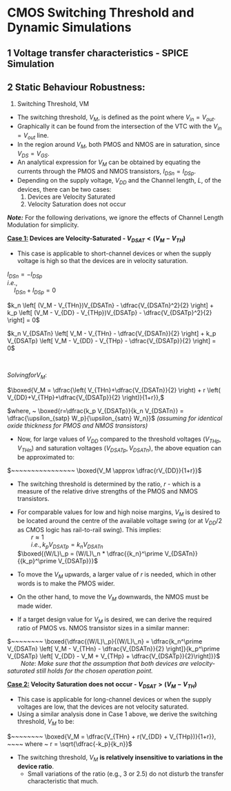 # CMOS Switching Threshold and Dynamic Simulations

## 1 Voltage transfer characteristics - SPICE Simulation 
## 2 Static Behaviour Robustness:
1) Switching Threshold, VM
  - The switching threshold, $V_M$, is defined as the point where $V_{in} = V_{out}$.
  - Graphically it can be found from the intersection of the VTC with the $V_{in} = V_{out}$ line.
  - In the region around $V_M$, both PMOS and NMOS are in saturation, since $V_{DS} = V_{GS}$.
  - An analytical expression for $V_M$ can be obtained by equating the currents through the PMOS and NMOS transistors, $I_{DSn}=I_{DSp}$.
  - Depending on the supply voltage, $V_{DD}$ and the Channel length, $L$, of the devices, there can be two cases:
    1) Devices are Velocity Saturated
    2) Velocity Saturation does not occur

_**Note:**_ For the following derivations, we ignore the effects of Channel Length Modulation for simplicity.  


**<ins>Case 1:</ins> Devices are Velocity-Saturated - $V_{DSAT}<(V_M-V_{TH})$**  
  - This case is applicable to short-channel devices or when the supply voltage is high so that the devices are in velocity saturation.

$I_{DSn} = -I_{DSp}$  
$i.e.,$  
$~~~~ I_{DSn} + I_{DSp} = 0$  

$k_n \left[ (V_M - V_{THn})V_{DSATn} - \dfrac{V_{DSATn}^2}{2} \right] + k_p \left[ (V_M - V_{DD} - V_{THp})V_{DSATp} - \dfrac{V_{DSATp}^2}{2} \right] = 0$

$k_n V_{DSATn} \left[ V_M - V_{THn} - \dfrac{V_{DSATn}}{2} \right] + k_p V_{DSATp} \left[ V_M - V_{DD} - V_{THp} - \dfrac{V_{DSATp}}{2} \right] = 0$

<br>

$Solving for V_M:$  

$\boxed{V_M = \dfrac{\left( V_{THn}+\dfrac{V_{DSATn}}{2} \right) + r \left( V_{DD}+V_{THp}+\dfrac{V_{DSATp}}{2} \right)}{1+r}},$  
  
$where, ~ \boxed{r=\dfrac{k_p V_{DSATp}}{k_n V_{DSATn}} = \dfrac{\upsilon_{satp} W_p}{\upsilon_{satn} W_n}}$ _(assuming for identical oxide thickness for PMOS and NMOS transistors)_  

  - Now, for large values of $V_{DD}$ compared to the threshold voltages $(V_{THp}, V_{THn})$ and saturation voltages $(V_{DSATp}, V_{DSATn})$, the above equation can be approximated to:

$~~~~~~~~~~~~~~~~ \boxed{V_M \approx \dfrac{rV_{DD}}{1+r}}$  

  - The switching threshold is determined by the ratio, $r$ - which is a measure of the relative drive strengths of the PMOS and NMOS transistors.
  - For comparable values for low and high noise margins, $V_M$ is desired to be located around the centre of the available voltage swing (or at $V_{DD}/2$ as CMOS logic has rail-to-rail swing). This implies:  
$~~~~~~~~ r \approx 1$  
$~~~~~~~~ i.e., k_p V_{DSATp} = k_n V_{DSATn}$  
$\boxed{(W/L)\_p = (W/L)\_n * \dfrac{{k_n}^\prime V_{DSATn}}{{k_p}^\prime V_{DSATp}}}$  

  - To move the $V_M$ upwards, a larger value of $r$ is needed, which in other words is to make the PMOS wider.
  - On the other hand, to move the $V_M$ downwards, the NMOS must be made wider.
  - If a target design value for $V_M$ is desired, we can derive the required ratio of PMOS vs. NMOS transistor sizes in a similar manner:

$~~~~~~~~ \boxed{\dfrac{(W/L)\_p}{(W/L)\_n} = \dfrac{k_n^\prime V_{DSATn} \left[ V_M - V_{THn} - \dfrac{V_{DSATn}}{2} \right]}{k_p^\prime V_{DSATp} \left[ V_{DD} - V_M + V_{THp} + \dfrac{V_{DSATp}}{2}\right]}}$  
$~~~~~~~~ Note:$ _Make sure that the assumption that both devices are velocity-saturated still holds for the chosen operation point._


**<ins>Case 2:</ins> Velocity Saturation does not occur - $V_{DSAT}>(V_M-V_{TH})$**  
  - This case is applicable for long-channel devices or when the supply voltages are low, that the devices are not velocity saturated.
  - Using a similar analysis done in Case 1 above, we derive the switching threshold, $V_M$ to be:

$~~~~~~~~ \boxed{V_M = \dfrac{V_{THn} + r(V_{DD} + V_{THp})}{1+r}}, ~~~~ where ~ r = \sqrt{\dfrac{-k_p}{k_n}}$  

  - The switching threshold, $V_M$ **is relatively insensitive to variations in the device ratio**.
    - Small variations of the ratio (e.g., 3 or 2.5) do not disturb the transfer characteristic that much.



